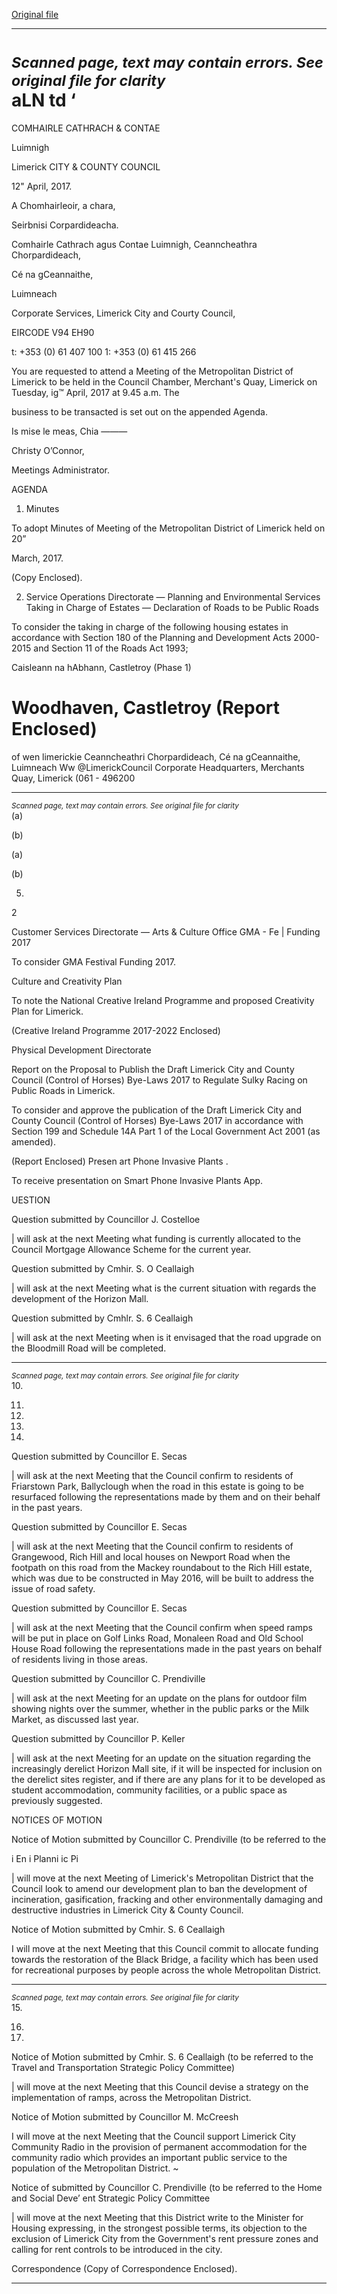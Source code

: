 [Original file](https://www.limerick.ie/sites/default/files/media/documents/2017-05/00_agenda_18th_april2c_2017.pdf)

---
*<small>Scanned page, text may contain errors. See original file for clarity</small>*  
aLN td ‘
=
COMHAIRLE
CATHRACH & CONTAE

Luimnigh

Limerick
CITY & COUNTY
COUNCIL

12" April, 2017.

A Chomhairleoir, a chara,

Seirbnisi Corpardideacha.

Comhairle Cathrach agus Contae Luimnigh,
Ceanncheathra Chorpardideach,

Cé na gCeannaithe,

Luimneach

Corporate Services,
Limerick City and Courty Council,

EIRCODE V94 EH90

t: +353 (0) 61 407 100
1: +353 (0) 61 415 266

You are requested to attend a Meeting of the Metropolitan District of Limerick to be held in
the Council Chamber, Merchant's Quay, Limerick on Tuesday, ig™ April, 2017 at 9.45 a.m. The

business to be transacted is set out on the appended Agenda.

Is mise le meas,
Chia ———

Christy O’Connor,

Meetings Administrator.

AGENDA

1. Minutes

To adopt Minutes of Meeting of the Metropolitan District of Limerick held on 20”

March, 2017.

(Copy Enclosed).

2. Service Operations Directorate — Planning and Environmental Services
Taking in Charge of Estates — Declaration of Roads to be Public Roads

To consider the taking in charge of the following housing estates in accordance with
Section 180 of the Planning and Development Acts 2000-2015 and Section 11 of the
Roads Act 1993;

Caisleann na hAbhann, Castletroy (Phase 1)

Woodhaven, Castletroy
(Report Enclosed)
=
of wen limerickie
Ceanncheathri Chorpardideach, Cé na gCeannaithe, Luimneach Ww @LimerickCouncil
Corporate Headquarters, Merchants Quay, Limerick (061 - 496200


---
*<small>Scanned page, text may contain errors. See original file for clarity</small>*  
(a)

(b)

(a)

(b)

5.

2

Customer Services Directorate — Arts & Culture Office
GMA - Fe | Funding 2017

To consider GMA Festival Funding 2017.

Culture and Creativity Plan

To note the National Creative Ireland Programme and proposed Creativity Plan for
Limerick.

(Creative Ireland Programme 2017-2022 Enclosed)

Physical Development Directorate

Report on the Proposal to Publish the Draft Limerick City and County Council (Control
of Horses) Bye-Laws 2017 to Regulate Sulky Racing on Public Roads in Limerick.

To consider and approve the publication of the Draft Limerick City and County Council
(Control of Horses) Bye-Laws 2017 in accordance with Section 199 and Schedule 14A
Part 1 of the Local Government Act 2001 (as amended).

(Report Enclosed)
Presen art Phone Invasive Plants .

To receive presentation on Smart Phone Invasive Plants App.

UESTION

Question submitted by Councillor J. Costelloe

| will ask at the next Meeting what funding is currently allocated to the Council
Mortgage Allowance Scheme for the current year.

Question submitted by Cmhir. S. O Ceallaigh

| will ask at the next Meeting what is the current situation with regards the
development of the Horizon Mall.

Question submitted by Cmhlr. S. 6 Ceallaigh

| will ask at the next Meeting when is it envisaged that the road upgrade on the
Bloodmill Road will be completed.


---
*<small>Scanned page, text may contain errors. See original file for clarity</small>*  
10.

11.

12.

13.

14.

Question submitted by Councillor E. Secas

| will ask at the next Meeting that the Council confirm to residents of Friarstown Park,
Ballyclough when the road in this estate is going to be resurfaced following the
representations made by them and on their behalf in the past years.

Question submitted by Councillor E. Secas

| will ask at the next Meeting that the Council confirm to residents of Grangewood, Rich
Hill and local houses on Newport Road when the footpath on this road from the
Mackey roundabout to the Rich Hill estate, which was due to be constructed in May
2016, will be built to address the issue of road safety.

Question submitted by Councillor E. Secas

| will ask at the next Meeting that the Council confirm when speed ramps will be put in
place on Golf Links Road, Monaleen Road and Old School House Road following the
representations made in the past years on behalf of residents living in those areas.

Question submitted by Councillor C. Prendiville

| will ask at the next Meeting for an update on the plans for outdoor film showing nights
over the summer, whether in the public parks or the Milk Market, as discussed last year.

Question submitted by Councillor P. Keller

| will ask at the next Meeting for an update on the situation regarding the increasingly
derelict Horizon Mall site, if it will be inspected for inclusion on the derelict sites
register, and if there are any plans for it to be developed as student accommodation,
community facilities, or a public space as previously suggested.

NOTICES OF MOTION

Notice of Motion submitted by Councillor C. Prendiville (to be referred to the

i En i Planni ic Pi

| will move at the next Meeting of Limerick's Metropolitan District that the Council look
to amend our development plan to ban the development of incineration, gasification,
fracking and other environmentally damaging and destructive industries in Limerick
City & County Council.

Notice of Motion submitted by Cmhir. S. 6 Ceallaigh

I will move at the next Meeting that this Council commit to allocate funding towards
the restoration of the Black Bridge, a facility which has been used for recreational
purposes by people across the whole Metropolitan District.


---
*<small>Scanned page, text may contain errors. See original file for clarity</small>*  
15.

16.

17.

Notice of Motion submitted by Cmhir. S. 6 Ceallaigh (to be referred to the Travel and
Transportation Strategic Policy Committee)

| will move at the next Meeting that this Council devise a strategy on the
implementation of ramps, across the Metropolitan District.

Notice of Motion submitted by Councillor M. McCreesh

I will move at the next Meeting that the Council support Limerick City Community Radio
in the provision of permanent accommodation for the community radio which provides
an important public service to the population of the Metropolitan District. ~

Notice of submitted by Councillor C. Prendiville (to be referred to the Home
and Social Deve’ ent Strategic Policy Committee

| will move at the next Meeting that this District write to the Minister for Housing
expressing, in the strongest possible terms, its objection to the exclusion of Limerick
City from the Government's rent pressure zones and calling for rent controls to be
introduced in the city.

Correspondence
(Copy of Correspondence Enclosed).


---
